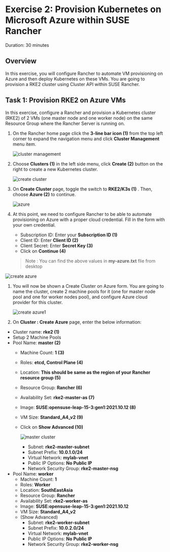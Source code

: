 # Exercise 2: Provision Kubernetes on Microsoft Azure within SUSE Rancher

Duration: 30 minutes


## Overview

In this exercise, you will configure Rancher to automate VM provisioning on Azure and then deploy Kubernetes on these VMs. You are going to provision a RKE2 cluster using Cluster API within SUSE Rancher.


## Task 1: Provision RKE2 on Azure VMs

In this exercise, configure a Rancher and provision a Kubernetes cluster (RKE2) of 2 VMs (one master node and one worker node) on the same Resource Group where the Rancher Server is running on. 


1. On the Rancher home page click the **3-line bar icon (1)** from the top left corner to expand the navigation menu and click **Cluster Management** menu item.

    ![cluster management](../main/Images/cluster%20management.png)
    
1. Choose **Clusters (1)** in the left side menu, click **Create (2)** button on the right to create a new Kubernetes cluster.

    ![create cluster](../main/Images/create%20cluster.png)
    
1. On **Create Cluster** page, toggle the switch to **RKE2/K3s (1)** . Then, choose **Azure (2)** to continue.

    ![azure](../main/Images/azure.png)
    
1. At this point, we need to configure Rancher to be able to automate provisioning on Azure with a proper cloud credential. Fill in the form with your own credential.
   - Subscription ID: Enter your **Subscription ID (1)**
   - Client ID: Enter **Client ID (2)**
   - Client Secret: Enter **Secret Key (3)**
   - Click on **Continue (4)**

   > Note : You can find the above values in **my-azure.txt** flie from desktop

  ![create azure](../main/Images/create%20azure.png)
    
1. You will now be shown a Create Cluster on Azure form. You are going to name the cluster, create 2 machine pools for it (one for master node pool and one for worker nodes pool), and configure Azure cloud provider for this cluster.

   ![create azure1](../main/Images/create%20azure1.png)

1. On **Cluster : Create Azure** page, enter the below information:

  - Cluster name: **rke2 (1)**
  - Setup 2 Machine Pools
   - Pool Name: **master (2)**
     - Machine Count: **1** **(3)**
     - Roles: **etcd, Control Plane (4)**
     - Location: **This should be same as the region of your Rancher resource group (5)**
     - Resource Group: **Rancher (6)**
     - Availability Set: **rke2-master-as (7)**
     - Image: **SUSE:opensuse-leap-15-3:gen1:2021.10.12 (8)**
     - VM Size: **Standard_A4_v2 (9)**
     - Click on **Show Advanced (10)**

       ![master cluster](../main/Images/master%20cluster.png)
       
       - Subnet: **rke2-master-subnet**
       - Subnet Prefix: **10.0.1.0/24**
       - Virtual Network: **mylab-vnet**
       - Public IP Options: **No Public IP**
       - Network Security Group: **rke2-master-nsg**
   - Pool Name: **worker**
     - Machine Count: **1**
     - Roles: **Worker**
     - Location: **SouthEastAsia**
     - Resource Group: **Rancher**
     - Availability Set: **rke2-worker-as**
     - Image: **SUSE:opensuse-leap-15-3:gen1:2021.10.12**
     - VM Size: **Standard_A4_v2**
     - (Show Advanced)
       - Subnet: **rke2-worker-subnet**
       - Subnet Prefix: **10.0.2.0/24**
       - Virtual Network: **mylab-vnet**
       - Public IP Options: **No Public IP**
       - Network Security Group: **rke2-worker-nsg**
